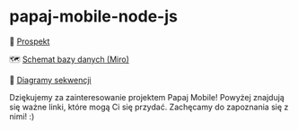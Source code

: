# papaj-mobile-node-js

📄 <a href="https://docs.google.com/document/d/1Ju7hD0-8kOC9XL3oRMjrOR7hm9IQCORUIopmXpHiSEQ/edit#heading=h.2jdox6a3xo4x">Prospekt</a>

🗺️ <a href="https://miro.com/app/board/uXjVMCYFV4Q=/?share_link_id=87493220790">Schemat bazy danych (Miro)</a>

📃 <a href="https://drive.google.com/drive/folders/1aXe1lHPSpTyXNJLfQvwQpKN116G6SaGC?usp=share_link">Diagramy sekwencji</a>

Dziękujemy za zainteresowanie projektem Papaj Mobile! Powyżej znajdują się ważne linki, które mogą Ci się przydać. Zachęcamy do zapoznania się z nimi! :) 

